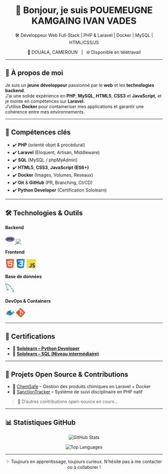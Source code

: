 <h1 align="center">👋 Bonjour, je suis POUEMEUGNE KAMGAING IVAN VADES</h1>
<p align="center">
  🛠 Développeur Web Full-Stack | PHP & Laravel | Docker | MySQL | HTML/CSS/JS
</p>
<p align="center">
  📍 DOUALA, CAMEROUN &nbsp;&nbsp;|&nbsp;&nbsp; 🌐 Disponible en télétravail
</p>

---

## 🎯 À propos de moi

Je suis un **jeune développeur** passionné par le **web** et les **technologies backend**.  
J’ai une solide expérience en **PHP**, **MySQL**, **HTML5**, **CSS3** et **JavaScript**, et je monte en compétences sur **Laravel**.  
J’utilise **Docker** pour containeriser mes applications et garantir une cohérence entre mes environnements.  

---

## 🚀 Compétences clés

- ✔️ **PHP** (orienté objet & procédural)  
- ✔️ **Laravel** (Eloquent, Artisan, Middleware)  
- ✔️ **SQL** (MySQL / phpMyAdmin)  
- ✔️ **HTML5**, **CSS3**, **JavaScript (ES6+)**  
- ✔️ **Docker** (Images, Volumes, Réseaux)  
- ✔️ **Git** & **GitHub** (PR, Branching, CI/CD)  
- ✔️ **Python Developer** (Certification Sololearn)

---

## 🛠 Technologies & Outils

**Backend**  
<p>
  <a target="blank" href="https://php.com"><img src="https://raw.githubusercontent.com/devicons/devicon/master/icons/php/php-original.svg" alt="PHP" width="30"/>  </a>
  <a target="blank" href="https://laravel.com/"><img src="https://cdn.worldvectorlogo.com/logos/laravel-2.svg" width="30"/></a>
</p>

**Frontend**  
<p>
  <a target="blank" href="https://html.com/"><img src="https://raw.githubusercontent.com/devicons/devicon/master/icons/html5/html5-original.svg" alt="HTML5" width="30"/></a> 
  <a target="blank" href=""><img src="https://raw.githubusercontent.com/devicons/devicon/master/icons/css3/css3-original.svg" alt="CSS3" width="30"/></a>
  <a target="blank" href="https://www.javascript.com/"><img src="https://raw.githubusercontent.com/devicons/devicon/master/icons/javascript/javascript-original.svg" alt="JavaScript" width="30"/></a>
</p>

**Base de données**
<p>
  <a target="blank" href="https://mysql"><img src="https://raw.githubusercontent.com/devicons/devicon/master/icons/mysql/mysql-original.svg" alt="MySQL" width="30"/></a>  
</p>

**DevOps & Containers**  
<p>
  <a target="blank" href="https://www.docker.com/"><img src="https://raw.githubusercontent.com/devicons/devicon/master/icons/docker/docker-original.svg" alt="Docker" width="30"/></a>  
  <a target="blank" href="https://git-scm.com/"><img src="https://raw.githubusercontent.com/devicons/devicon/master/icons/git/git-original.svg" alt="Git" width="30"/></a>
</p>

---

## 📜 Certifications

- 🥇 <a target="blank" href="https://www.sololearn.com/certificates/CC-3KFLX79W">**Sololearn – Python Developer**</a>  
- 🥈 <a target="blank" href="https://www.sololearn.com/certificates/CC-IX6W2C3W">**Sololearn – SQL (Niveau intermédiaire)** </a> 

---

## 📂 Projets Open Source & Contributions

- 🔗 [ChemSafe](https://github.com/ikamgaing5/chemsafe_laravel) – Gestion des produits chimiques en Laravel + Docker  
- 🔗 [SanctionTracker](https://github.com/ikamgaing5/alertetu) – Système de suivi disciplinaire en PHP natif  

> 🚧 D’autres contributions open-source en cours…

---

## 📊 Statistiques GitHub

<p align="center">
  <img src="https://github-readme-stats.vercel.app/api?username=ikamgaing5&show_icons=true&theme=dark" alt="GitHub Stats" />
</p>
<p align="center">
  <img src="https://github-readme-stats.vercel.app/api/top-langs/?username=ikamgaing5&layout=compact&theme=dark" alt="Top Languages" />
</p>

---

<div align="center">
  ✨ Toujours en apprentissage, toujours curieux. N’hésite pas à me contacter ou à collaborer !
</div>
